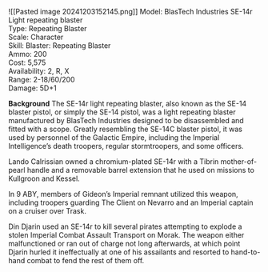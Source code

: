 ![[Pasted image 20241203152145.png]]
Model: BlasTech Industries SE-14r Light repeating blaster  
Type: Repeating Blaster  
Scale: Character  
Skill: Blaster: Repeating Blaster  
Ammo: 200  
Cost: 5,575  
Availability: 2, R, X  
Range: 2-18/60/200  
Damage: 5D+1

**Background** 
The SE-14r light repeating blaster, also known as the SE-14 blaster pistol, or simply the SE-14 pistol, was a light repeating blaster manufactured by BlasTech Industries designed to be disassembled and fitted with a scope. Greatly resembling the SE-14C blaster pistol, it was used by personnel of the Galactic Empire, including the Imperial Intelligence’s death troopers, regular stormtroopers, and some officers.

Lando Calrissian owned a chromium-plated SE-14r with a Tibrin mother-of-pearl handle and a removable barrel extension that he used on missions to Kullgroon and Kessel.

In 9 ABY, members of Gideon’s Imperial remnant utilized this weapon, including troopers guarding The Client on Nevarro and an Imperial captain on a cruiser over Trask.

Din Djarin used an SE-14r to kill several pirates attempting to explode a stolen Imperial Combat Assault Transport on Morak. The weapon either malfunctioned or ran out of charge not long afterwards, at which point Djarin hurled it ineffectually at one of his assailants and resorted to hand-to-hand combat to fend the rest of them off.
